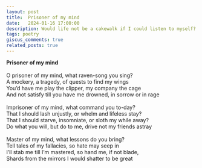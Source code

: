 ```yaml
---
layout: post
title:  Prisoner of my mind
date:   2024-01-16 17:00:00
description: Would life not be a cakewalk if I could listen to myself?
tags: poetry
giscus_comments: true
related_posts: true
---
```


<div class="poem">
<b>Prisoner of my mind</b><br><br>O prisoner of my mind, what raven-song you sing?<br>A mockery, a tragedy, of quests to find my wings<br>You’d have me play the clipper, my company the cage<br>And not satisfy till you have me drowned, in sorrow or in rage<br><br>Imprisoner of my mind, what command you to-day?<br>That I should lash unjustly, or whelm and lifeless stay?<br>That I should starve, insomniate, or sloth my while away?<br>Do what you will, but do to me, drive not my friends astray<br><br>Master of my mind, what lessons do you bring?<br>Tell tales of my fallacies, so hate may seep in<br>I’ll stab me till I’m mastered, so hand me, if not blade,<br>Shards from the mirrors I would shatter to be great</div>